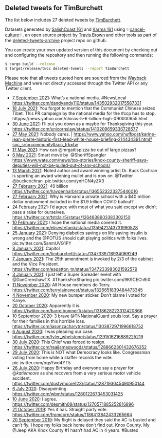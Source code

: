 ## Deleted tweets for TimBurchett

The list below includes 27 deleted tweets by
[TimBurchett](https://twitter.com/TimBurchett).



Datasets generated by [SalishCoast 161](https://twitter.com/SalishCoastA) and [Karma 161](https://twitter.com/KarmaOneSixOne)
using ✨[cancel-culture](https://github.com/travisbrown/cancel-culture)✨, an open source project by [Travis Brown](https://twitter.com/travisbrown) 
and other tools as part of the [deleted-tweets-archive](https://github.com/salcoast/deleted-tweets-archive/) project repo on github.

You can create your own updated version of this document by checking out and configuring the
repository and then running the following commands:

```bash
$ cargo build --release
$ target/release/twcc deleted-tweets --report TimBurchett
```

Please note that all tweets quoted here are sourced from the
[Wayback Machine](https://web.archive.org) and were not directly accessed through the Twitter API or
any Twitter client.

* [ 7 September 2021](https://web.archive.org/web/20210907023540/https://twitter.com/timburchett/status/1435069202440859650): What’s a national media.  #NewsLocal  https://twitter.com/dandyandy110/status/1435029320175587331
* [18 July 2021](https://web.archive.org/web/20210718120351/https://twitter.com/timburchett/status/1416730392787361793): You forgot to mention that the Communist Chinese seized Tibet. This PR campaign by the national media for the  #ccp  has to stop. httpps://news.yahoo.com/chinas-5-6-billion-high-090000655.html
* [30 June 2021](https://web.archive.org/web/20210630122121/https://twitter.com/timburchett/status/1410210641462312960): I’ll put you down as a maybe for Thanksgiving this year. https://twitter.com/unicornslaw/status/1410209659336728577
* [27 May 2021](https://web.archive.org/web/20210527170453/https://twitter.com/timburchett/status/1397961872020750338): Nobody cares. | https://www.yahoo.com/huffpost/karine-jean-pierre-historic-first-lead-white-house-briefing-214434391.html?soc_src=community&soc_trk=tw
* [17 May 2021](https://web.archive.org/web/20210517004006/https://twitter.com/timburchett/status/1394090242123128835): How can  @mrgattispizza  be out of large pizzas?
* [ 6 May 2021](https://web.archive.org/web/20210506122721/https://twitter.com/timburchett/status/1390281786039623684): Smart move by ⁦ @SheriffSpangler ⁩ https://www.wate.com/news/top-stories/knox-county-sheriff-says-deputies-will-not-be-pulled-out-of-any-schools/
* [13 March 2021](https://web.archive.org/web/20210313211112/https://twitter.com/timburchett/status/1370844896337264643): Noted author and award winning artist Dr. Buck Cochran is sporting an award winning mullet and is now on ⁦ @Twitter ⁩ ⁦ @buckcochran ⁩ pic.twitter.com/ynHCN4yZX3
* [27 February 2021](https://web.archive.org/web/20210227044611/https://twitter.com/timburchett/status/1365523543367290882): 40 billion https://twitter.com/haydenharb/status/1365523223375446016
* [27 February 2021](https://web.archive.org/web/20210227044336/https://twitter.com/timburchett/status/1365522912447500289): Why is Harvard a private school with a $40 million dollar endowment included in the $1.9 trillion COVID  bailout?
* [24 February 2021](https://web.archive.org/web/20210224181441/https://twitter.com/timburchett/status/1364639876772204558): I’d agree with most of what you said except we didn’t pass a raise for ourselves. https://twitter.com/tstclair5/status/1364638903383302150
* [10 February 2021](https://web.archive.org/web/20210210085107/https://twitter.com/timburchett/status/1359424586937491461): I hope the national media covered it. https://twitter.com/elisestefanik/status/1359421743731990528
* [25 January 2021](https://web.archive.org/web/20210125225803/https://twitter.com/timburchett/status/1353839529522843649): Denying diabetics savings on life saving insulin is wrong and the  @POTUS  should quit playing politics with folks lives. pic.twitter.com/5anmUVG1PY
* [ 8 January 2021](https://web.archive.org/web/20210108003832/https://twitter.com/timburchett/status/1347341746158657536): Capitol https://twitter.com/timburchett/status/1347339718934069249
* [ 7 January 2021](https://web.archive.org/web/20210107173532/https://twitter.com/timburchett/status/1347234621377884161): The 25th amendment is invoked by 2/3 of the cabinet and the Vice President. https://twitter.com/eapatton_tn/status/1347233983021592579
* [ 3 January 2021](https://web.archive.org/web/20210103235939/https://twitter.com/timburchett/status/1345882474476412928): I just left a Super Spreader event with ⁦ @DanCrenshawTX ⁩  #ThanksForSharing  pic.twitter.com/9K9CECh9iX
* [11 November 2020](https://web.archive.org/web/20201111222630/https://twitter.com/timburchett/status/1326652371213148166): All House members do Terry. https://twitter.com/terrylainewest/status/1326651839484473345
* [ 4 November 2020](https://web.archive.org/web/20201104060327/https://twitter.com/timburchett/status/1323868361936306183): My new bumper sticker. Don’t blame I voted for Kanye.
* [20 October 2020](https://web.archive.org/web/20201020190126/https://twitter.com/timburchett/status/1318628366770208768): Apparently it is. https://twitter.com/barrelbumper1/status/1318628223312420866
* [10 September 2020](https://web.archive.org/web/20200910020443/https://twitter.com/timburchett/status/1303876911991582723): 3 brave  @TNNationalGuard  souls lost. Say a prayer for their families in this horrible loss. https://twitter.com/jasonzacharytn/status/1303872971996618752
* [ 6 August 2020](https://web.archive.org/web/20200806233048/https://twitter.com/timburchett/status/1291516975982813186): I was pleading our case. https://twitter.com/tyler_whetstone/status/1291516216889225219
* [30 July 2020](https://web.archive.org/web/20200730113224/https://twitter.com/timburchett/status/1288799402824478723): This Chief was forced to resign. https://twitter.com/realjameswoods/status/1288662301432676352
* [29 July 2020](https://web.archive.org/web/20200729190121/https://twitter.com/timburchett/status/1288550073308262400): This is NOT what Democracy looks like. Congressman voting from home while a staffer records the vote. pic.twitter.com/oqsYwd4YT5
* [26 July 2020](https://web.archive.org/web/20200726014145/https://twitter.com/timburchett/status/1287198816559681537): Happy Birthday and everyone say a prayer for  @_katiemoore_   as she recovers from a very serious motor vehicle accident. https://twitter.com/dustymoore123/status/1287193045490950144
* [ 6 July 2020](https://web.archive.org/web/20200706133958/https://twitter.com/timburchett/status/1280126161977311232): Disappointing. https://twitter.com/wbm/status/1280122673453031425
* [10 June 2020](https://web.archive.org/web/20200610042443/https://twitter.com/timburchett/status/1270572425470713857): I agree. https://twitter.com/desmith08/status/1270571885252816896
* [21 October 2019](https://web.archive.org/web/20191021225409/https://twitter.com/timburchett/status/1186415061885227008): Yes it has. Straight party vote. https://twitter.com/fromcorn/status/1186413842433265664
* [20 September 2019](https://web.archive.org/web/20190920182548/https://twitter.com/timburchett/status/1175113402278207488): My flight is delayed they said the AC is busted and can’t fly. I hope my folks back home don’t find out. Knox County. My  @Jeep  AKA Knox County #1 hasn’t had AC in 4 years.  #Busted
